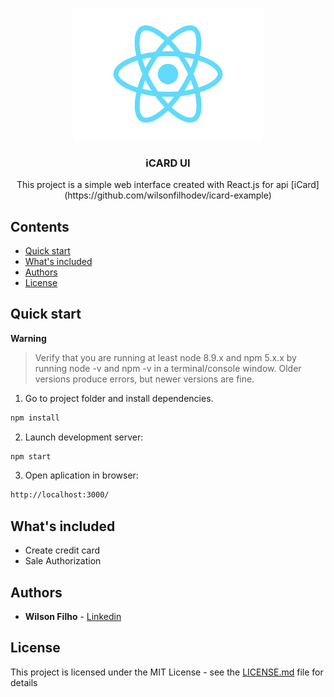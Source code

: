 <p align="center">
  <a href="https://angular.io/">
    <img src="/src/assets/img/react-icon.svg?raw=true" alt="React.js" width=300>
  </a>

  <h3 align="center">iCARD UI</h3>

  <p align="center">
This project is a simple web interface created with React.js for api [iCard](https://github.com/wilsonfilhodev/icard-example)
  </p>
</p>

## Contents

- [Quick start](#quick-start)
- [What's included](#whats-included)
- [Authors](#authors)
- [License](#license)

## Quick start

**Warning**

> Verify that you are running at least node 8.9.x and npm 5.x.x by running node -v and npm -v in a terminal/console window. Older versions produce errors, but newer versions are fine.

1. Go to project folder and install dependencies.

```bash
npm install
```

2. Launch development server:

```bash
npm start
```

3.  Open aplication in browser:

```bash
http://localhost:3000/
```

## What's included

- Create credit card
- Sale Authorization

## Authors

- **Wilson Filho** - [Linkedin](https://www.linkedin.com/in/wilson-filho)

## License

This project is licensed under the MIT License - see the [LICENSE.md](LICENSE.md) file for details
